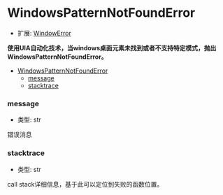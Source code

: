 # WindowsPatternNotFoundError

- 扩展: [WindowError](./windowerror.md)

**使用UIA自动化技术，当windows桌面元素未找到或者不支持特定模式，抛出WindowsPatternNotFoundError。**

- [WindowsPatternNotFoundError](#windowspatternnotfounderror)
    - [message](#message)
    - [stacktrace](#stacktrace)

### message
- 类型: str

错误消息


### stacktrace
- 类型: str

call stack详细信息，基于此可以定位到失败的函数位置。
